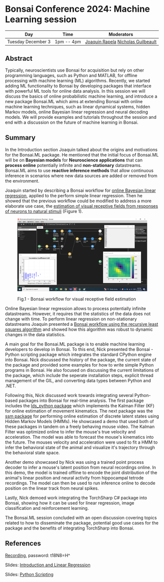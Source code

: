 # Bonsai Conference 2024: Machine Learning session

| Day | Time | Moderators |
| --- | ---- | ---------- |
| Tuesday December 3 | 1pm -- 4pm | [Joaquin Rapela](../../participants/jRapela/) [Nicholas Guilbeault](../../participants/nGuilbeault) |

## Abstract

Typically, neuroscientists use Bonsai for acquisition but rely on other
programming languages, such as Python and MATLAB, for offline processing with
machine learning (ML) algorithms. Recently, we started adding ML functionality
to Bonsai by developing packages that interface with powerful ML tools for
online data analysis. In this session we will discuss the basics of online
probabilistic machine learning, and introduce a new package Bonsai.ML which
aims at extending Bonsai with online machine learning techniques, such as
linear dynamical systems, hidden Markov models, online Bayesian linear
regression and neural decoding models. We will provide examples and tutorials
throughout the session and end with a discussion on the future of machine
learning in Bonsai.

## Summary

In the Introduction section Joaquin talked about the origins and motivations for the Bonsai.ML package. He mentioned that the initial focus of Bonsai.ML will be on **Bayesian models** for **Neuroscience applications** that can **process online** potentially infinite and **non-stationary** datastreams. Bonsai.ML aims to use **reactive inference methods** that allow continuous inference in scenarios where new data sources are added or removed from the environment.

Joaquin started by describing a Bonsai workflow for [online Bayesian linear regression](https://github.com/joacorapela/bonsai-oblrSimpleLinearRegressionDemo), applied to the perform simple linear regression. Then he showed that the previous workflow could be modified to address a more elaborate use case, the [estimation of visual receptive fields from responses of neurons to natural stimuli](https://github.com/joacorapela/bonsai-oblr-corticalSimpleCellEx) (Figure 1).

<figure>

  <a href="https://github.com/joacorapela/bonsai-oblr-corticalSimpleCellEx"><img src="https://github.com/joacorapela/bonsai-oblr-corticalSimpleCellEx/raw/master/figures/workflow.png" width="450" /></a>

  <figcaption>Fig.1 - Bonsai workflow for visual receptive field estimation</figcaption>

</figure>

Online Bayesian linear regression allows to process potentially infinite datastreams. However, it requires that the statistics of the data does not change with time. To perform linear regression on non-stationary datastreams Joaquin presented a [Bonsai workflow using the recursive least squares algorithm](https://github.com/joacorapela/bonsai-rlsSimpleLinearRegression) and showed how this algorithm was robust to dynamic changes in the data statistics.

A main goal for the Bonsai.ML package is to enable machine learning developers to develop in Bonsai. To this end, Nick presented the Bonsai - Python scripting package which integrates the standard CPython engine into Bonsai. Nick discussed the history of the package, the current state of the package and provided some examples for how to write simple Python programs in Bonsai. He also focused on discussing the current limitations of the package, which include the seperate installation steps, explicit thread management of the GIL, and converting data types between Python and .NET.

Following this, Nick discussed work towards integrating several Python-based packages into Bonsai for real-time analysis. The first package includes the [lds_python package](https://github.com/joacorapela/lds_python) which implements the Kalman Filter (KF) for online estimation of movement kinematics. The next package was the [ssm package](https://github.com/lindermanlab/ssm) for performing online estimation of discrete latent states using Hidden Markov Models (HMMs). He showcased a demo that used both of these packages in tandem on a freely behaving mouse video. The Kalman Filter was optimized online to infer the mouse's true velocity and acceleration. The model was able to forecast the mouse's kinematics into the future. The mouses velocity and acceleration were used to fit a HMM to infer the behavioral state of the animal and visualize it's trajectory through the behavioral state space.

Another demo showcased by Nick was using a trained point process decoder to infer a mouse's latent position from neural recordings online. In this demo, the model is trained offline to encode the joint distribution of the animal's linear position and neural activity from hippocampal tetrode recordings. The model can then be used to run inference online to decode position on the linear track from neural spikes.

Lastly, Nick demoed work integrating the TorchSharp C# package into Bonsai, showing how it can be used for linear regression, image classification and reinforcement learning.

The Bonsai.ML session concluded with an open discussion covering topics related to how to disseminate the package, potential good use cases for the package and the benefits of integrating TorchSharp into Bonsai.

## References

[Recording](https://ucl.zoom.us/rec/share/MWxQHOg_hFngvaNb_gt0kbyHWxT_wAaU1LZWToTsvLlnwksHu2Vq_CsAPSBxYQEA.JTzLG_cHFyyvg9Dw), password: t18N8=H^

Slides: [Introduction and Linear Regression](https://github.com/joacorapela/2024BonsaiConference-bonsai.ML-presentation/blob/master/presentation/bonsaiML.pdf)

Slides: [Python Scripting](https://neurogears.sharepoint.com/:b:/r/sites/BonsaiFoundation/Shared%20Documents/Conference%202024/Slides/Bonsai%20-%20Python%20Scripting%20Slides.pdf?csf=1&web=1&e=HdMUOb)
